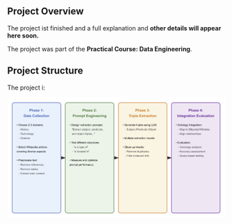 ## Project Overview
The project ist finished and a full explanation and **other details will appear here soon.**

The project was part of the **Practical Course: Data Engineering**.

## Project Structure
The project i:

![Logo](images/logo.png)

